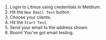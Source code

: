 1. Login to Litmus using credentials in Meldium.
1. Hit the `New Email Test` button.
1. Choose your clients.
1. Hit the `Start Test`.
1. Send your email to the address shown.
1. Boom! You've got email testing.
